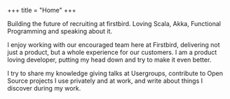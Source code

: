 +++
title = "Home"
+++

Building the future of recruiting at firstbird. Loving Scala, Akka, Functional Programming and speaking about it.

I enjoy working with our encouraged team here at Firstbird, delivering not just a product, but a whole experience for our customers. I am a product loving developer, putting my head down and try to make it even better.

I try to share my knowledge giving talks at Usergroups, contribute to Open Source projects I use privately and at work, and write about things I discover during my work.
